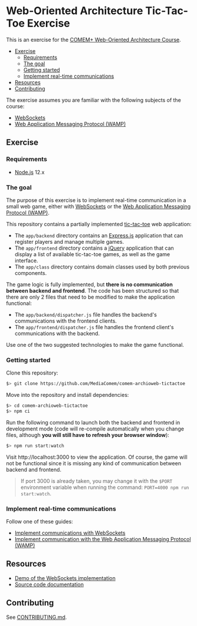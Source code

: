 # Web-Oriented Architecture Tic-Tac-Toe Exercise

This is an exercise for the [COMEM+ Web-Oriented Architecture Course][course].

<!-- START doctoc generated TOC please keep comment here to allow auto update -->
<!-- DON'T EDIT THIS SECTION, INSTEAD RE-RUN doctoc TO UPDATE -->


- [Exercise](#exercise)
  - [Requirements](#requirements)
  - [The goal](#the-goal)
  - [Getting started](#getting-started)
  - [Implement real-time communications](#implement-real-time-communications)
- [Resources](#resources)
- [Contributing](#contributing)

<!-- END doctoc generated TOC please keep comment here to allow auto update -->

The exercise assumes you are familiar with the following subjects of the course:

* [WebSockets][ws-subject]
* [Web Application Messaging Protocol (WAMP)][wamp-subject]



## Exercise

### Requirements

* [Node.js][node] 12.x

### The goal

The purpose of this exercise is to implement real-time communication in a small
web game, either with [WebSockets][ws] or the [Web Application Messaging
Protocol (WAMP)][wamp].

This repository contains a partially implemented [tic-tac-toe][tictactoe] web
application:

* The `app/backend` directory contains an [Express.js][express] application that
  can register players and manage multiple games.
* The `app/frontend` directory contains a [jQuery][jquery] application that can
  display a list of available tic-tac-toe games, as well as the game interface.
* The `app/class` directory contains domain classes used by both previous
  components.

The game logic is fully implemented, but **there is no communication between
backend and frontend**. The code has been structured so that there are only 2
files that need to be modified to make the application functional:

* The `app/backend/dispatcher.js` file handles the backend's communications with
  the frontend clients.
* The `app/frontend/dispatcher.js` file handles the frontend client's
  communications with the backend.

Use one of the two suggested technologies to make the game functional.

### Getting started

Clone this repository:

```bash
$> git clone https://github.com/MediaComem/comem-archioweb-tictactoe
```

Move into the repository and install dependencies:

```bash
$> cd comem-archioweb-tictactoe
$> npm ci
```

Run the following command to launch both the backend and frontend in development
mode (code will re-compile automatically when you change files, although **you
will still have to refresh your browser window**):

```bash
$> npm run start:watch
```

Visit http://localhost:3000 to view the application. Of course, the game will
not be functional since it is missing any kind of communication between backend
and frontend.

> If port 3000 is already taken, you may change it with the `$PORT` environment
> variable when running the command: `PORT=4000 npm run start:watch`.

### Implement real-time communications

Follow one of these guides:

* [Implement communications with WebSockets](WS.md)
* [Implement communication with the Web Application Messaging Protocol (WAMP)](WAMP.md)



## Resources

* [Demo of the WebSockets implementation][demo]
* [Source code documentation][docs]



## Contributing

See [CONTRIBUTING.md](CONTRIBUTING.md).



[course]: https://github.com/MediaComem/comem-archioweb
[demo]: https://comem-archioweb-tictactoe.herokuapp.com/
[docs]: https://mediacomem.github.io/comem-archioweb-tictactoe/
[express]: https://expressjs.com
[jquery]: https://jquery.com
[node]: https://nodejs.org
[tictactoe]: https://en.wikipedia.org/wiki/Tic-tac-toe
[wamp]: https://wamp-proto.org
[wamp-subject]: https://mediacomem.github.io/comem-archioweb/2019-2020/subjects/wamp/?home=MediaComem%2Fcomem-archioweb%23readme#1
[ws]: https://en.wikipedia.org/wiki/WebSocket
[ws-subject]: https://mediacomem.github.io/comem-archioweb/2019-2020/subjects/ws/?home=MediaComem%2Fcomem-archioweb%23readme#1